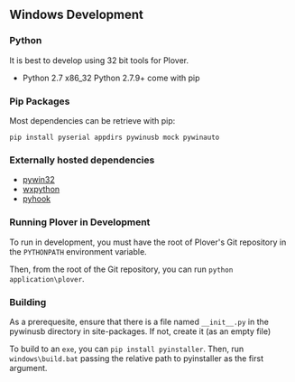 ## Windows Development

### Python

It is best to develop using 32 bit tools for Plover.

- Python 2.7 x86_32
  Python 2.7.9+ come with pip

### Pip Packages

Most dependencies can be retrieve with pip:

`pip install pyserial appdirs pywinusb mock pywinauto`

### Externally hosted dependencies

- [pywin32](http://sourceforge.net/projects/pywin32/)
- [wxpython](http://www.wxpython.org/index.php)
- [pyhook](http://sourceforge.net/projects/pyhook/)

### Running Plover in Development

To run in development, you must have the root of Plover's Git repository in the `PYTHONPATH` environment variable.

Then, from the root of the Git repository, you can run `python application\plover`.

### Building

As a prerequesite, ensure that there is a file named `__init__.py` in the pywinusb directory in site-packages. If not, create it (as an empty file)

To build to an `exe`, you can `pip install pyinstaller`. Then, run `windows\build.bat` passing the relative path to pyinstaller as the first argument.
